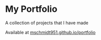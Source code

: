 # My Portfolio
A collection of projects that I have made

Available at [mschmidt951.github.io/portfolio](https://mschmidt951.github.io/portfolio/)